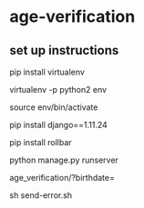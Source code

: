 # age-verification

## set up instructions

pip install virtualenv

virtualenv -p python2 env

source env/bin/activate

pip install django==1.11.24

pip install rollbar

python manage.py runserver

age_verification/?birthdate=

sh send-error.sh
